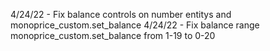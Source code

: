 4/24/22 - Fix balance controls on number entitys and monoprice_custom.set_balance
4/24/22 - Fix balance range monoprice_custom.set_balance from 1-19 to 0-20